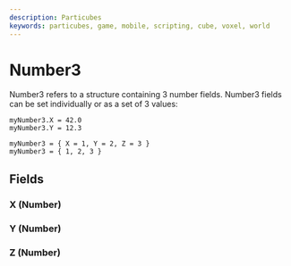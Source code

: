 ```yaml
---
description: Particubes
keywords: particubes, game, mobile, scripting, cube, voxel, world
---
```


# Number3

Number3 refers to a structure containing 3 number fields.
Number3 fields can be set individually or as a set of 3 values:

```
myNumber3.X = 42.0
myNumber3.Y = 12.3

myNumber3 = { X = 1, Y = 2, Z = 3 }
myNumber3 = { 1, 2, 3 }
```

## Fields

### X (Number)

### Y (Number)

### Z (Number)

